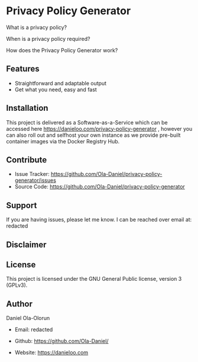 Privacy Policy Generator
========



What is a privacy policy?




When is a privacy policy required?




How does the Privacy Policy Generator work?





Features
--------

- Straightforward and adaptable output
- Get what you need, easy and fast

Installation
------------

This project is delivered as a Software-as-a-Service which can be accessed here https://danieloo.com/privacy-policy-generator , however you can also roll out and selfhost your own instance as we provide pre-built container images via the Docker Registry Hub.

Contribute
----------

- Issue Tracker: https://github.com/Ola-Daniel/privacy-policy-generator/issues
- Source Code: https://github.com/Ola-Daniel/privacy-policy-generator

Support
-------

If you are having issues, please let me know.
I can be reached over email at: redacted

Disclaimer
----------



License
-------

This project is licensed under the GNU General Public license, version 3 (GPLv3).



Author
------


Daniel Ola-Olorun


- Email:  redacted 

- Github: https://github.com/Ola-Daniel/

- Website: https://danieloo.com 







